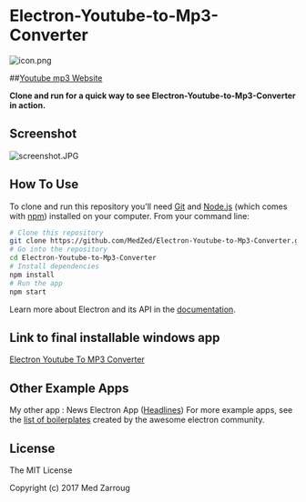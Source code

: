 # Electron-Youtube-to-Mp3-Converter

![icon.png](ytb-icon.png)


##[Youtube mp3 Website](https://medzed.github.io/youtube-mp3-app-website/)

**Clone and run for a quick way to see Electron-Youtube-to-Mp3-Converter in action.**

## Screenshot

![screenshot.JPG](img/screenshot.JPG)

## How To Use

To clone and run this repository you'll need [Git](https://git-scm.com) and [Node.js](https://nodejs.org/en/download/) (which comes with [npm](http://npmjs.com)) installed on your computer. From your command line:

```bash
# Clone this repository
git clone https://github.com/MedZed/Electron-Youtube-to-Mp3-Converter.git
# Go into the repository
cd Electron-Youtube-to-Mp3-Converter
# Install dependencies
npm install
# Run the app
npm start
```

Learn more about Electron and its API in the [documentation](http://electron.atom.io/docs/latest).

## Link to final installable windows app
[Electron Youtube To MP3 Converter](https://github.com/MedZed/Electron-Youtube-to-Mp3-Converter/releases/download/1.0.0/Youtube-mp3.exe)

## Other Example Apps
My other app : News Electron App ([Headlines](https://github.com/MedZed/Electron-Headlines))
For more example apps, see the
[list of boilerplates](http://electron.atom.io/apps/)
created by the awesome electron community.

License
-------

The MIT License

Copyright (c) 2017 Med Zarroug
